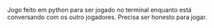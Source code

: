 Jogo feito em python para ser jogado no terminal enquanto está conversando com os outro jogadores. Precisa ser honesto para jogar.
